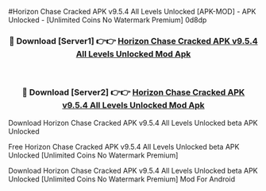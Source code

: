 #Horizon Chase Cracked APK v9.5.4 All Levels Unlocked [APK-MOD] - APK Unlocked - [Unlimited Coins No Watermark Premium] 0d8dp



<div align="center">

<h3>🔴 Download [Server1] 👉👉 <a href="https://momento.my/?title=Horizon_Chase_Cracked_APK_v9.5.4_All_Levels_Unlocked">Horizon Chase Cracked APK v9.5.4 All Levels Unlocked Mod Apk</a></h3><br>

<h3>🔴 Download [Server2] 👉👉 <a href="https://momento.my/?title=Horizon_Chase_Cracked_APK_v9.5.4_All_Levels_Unlocked">Horizon Chase Cracked APK v9.5.4 All Levels Unlocked Mod Apk</a></h3>
</div>



Download Horizon Chase Cracked APK v9.5.4 All Levels Unlocked beta APK Unlocked

Free Horizon Chase Cracked APK v9.5.4 All Levels Unlocked beta APK Unlocked [Unlimited Coins No Watermark Premium]

Download Horizon Chase Cracked APK v9.5.4 All Levels Unlocked beta APK Unlocked [Unlimited Coins No Watermark Premium] Mod For Android
